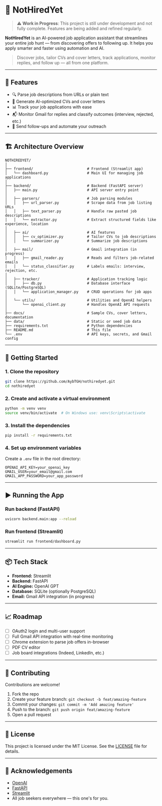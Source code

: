 # 🚀 NotHiredYet

> ⚠️ **Work in Progress**: This project is still under development and not fully complete. Features are being added and refined regularly.

**NotHiredYet** is an AI-powered job application assistant that streamlines your entire job hunt — from discovering offers to following up. It helps you apply smarter and faster using automation and AI.

> Discover jobs, tailor CVs and cover letters, track applications, monitor replies, and follow up — all from one platform.

---

## 🧠 Features

- 🔍 Parse job descriptions from URLs or plain text
- 📝 Generate AI-optimized CVs and cover letters
- 📊 Track your job applications with ease
- 📬 Monitor Gmail for replies and classify outcomes (interview, rejected, etc.)
- 🔁 Send follow-ups and automate your outreach

---

## 🏗️ Architecture Overview

```
NOTHIREDYET/
│
├── frontend/                         # Frontend (Streamlit app)
│   └── dashboard.py                  # Main UI for managing job applications
│
├── backend/                          # Backend (FastAPI server)
│   ├── main.py                       # API server entry point
│
│   ├── parsers/                      # Job parsing modules
│   │   ├── url_parser.py             # Scrape data from job listing URLs
│   │   ├── text_parser.py            # Handle raw pasted job descriptions
│   │   └── extractor.py              # Extract structured fields like experience, location
│
│   ├── ai/                           # AI features
│   │   ├── cv_optimizer.py           # Tailor CVs to job descriptions
│   │   └── summarizer.py             # Summarize job descriptions
│
│   ├── mail/                         # Gmail integration (in progress)
│   │   ├── gmail_reader.py           # Reads and filters job-related emails
│   │   └── status_classifier.py      # Labels emails: interview, rejection, etc.
│
│   ├── tracker/                      # Application tracking logic
│   │   ├── db.py                     # Database interface (SQLite/PostgreSQL)
│   │   └── application_manager.py    # CRUD operations for job apps
│
│   └── utils/                        # Utilities and OpenAI helpers
│       └── openai_client.py          # Handles OpenAI API requests
│
├── docs/                             # Sample CVs, cover letters, documentation
├── data/                             # Static or seed job data
├── requirements.txt                  # Python dependencies
├── README.md                         # This file
└── .env                              # API keys, secrets, and Gmail config
```

---

## 🚀 Getting Started

### 1. Clone the repository

```bash
git clone https://github.com/AybTGH/nothiredyet.git
cd nothiredyet
```

### 2. Create and activate a virtual environment

```bash
python -m venv venv
source venv/bin/activate  # On Windows use: venv\Scripts\activate
```

### 3. Install the dependencies

```bash
pip install -r requirements.txt
```

### 4. Set up environment variables

Create a `.env` file in the root directory:

```env
OPENAI_API_KEY=your_openai_key
GMAIL_USER=your_email@gmail.com
GMAIL_APP_PASSWORD=your_app_password
```

---

## ▶️ Running the App

### Run backend (FastAPI)

```bash
uvicorn backend.main:app --reload
```

### Run frontend (Streamlit)

```bash
streamlit run frontend/dashboard.py
```

---

## 📦 Tech Stack

- **Frontend:** Streamlit
- **Backend:** FastAPI
- **AI Engine:** OpenAI GPT
- **Database:** SQLite (optionally PostgreSQL)
- **Email:** Gmail API integration (in progress)

---

## 📈 Roadmap

- [ ] OAuth2 login and multi-user support
- [ ] Full Gmail API integration with real-time monitoring
- [ ] Chrome extension to parse job offers in-browser
- [ ] PDF CV editor
- [ ] Job board integrations (Indeed, LinkedIn, etc.)

---

## 🤝 Contributing

Contributions are welcome!

1. Fork the repo
2. Create your feature branch: `git checkout -b feat/amazing-feature`
3. Commit your changes: `git commit -m 'Add amazing feature'`
4. Push to the branch: `git push origin feat/amazing-feature`
5. Open a pull request

---

## 🪪 License

This project is licensed under the MIT License. See the [LICENSE](LICENSE) file for details.

---

## 🙏 Acknowledgements

- [OpenAI](https://openai.com)
- [FastAPI](https://fastapi.tiangolo.com)
- [Streamlit](https://streamlit.io)
- All job seekers everywhere — this one's for you.
